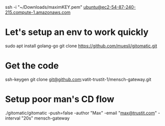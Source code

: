 ssh -i "~/Downloads/maximKEY.pem" ubuntu@ec2-54-87-240-215.compute-1.amazonaws.com

# Let's setup an env to work quickly
sudo apt install golang-go
git clone https://github.com/muesli/gitomatic.git

# Get the code 
ssh-keygen
git clone git@github.com:vatit-trustit-1/mensch-gateway.git

# Setup poor man's CD flow
./gitomatic/gitomatic -push=false -author "Max" -email "max@trustit.com" -interval "20s" mensch-gateway

